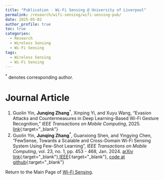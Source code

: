 ```yaml
---
title: "Publication - Wi-Fi Sensing @ University of Liverpool"
permalink: /research/wifi-sensing/wifi-sensing-pub/
date: 2025-05-02
author_profile: true
toc: true
categories:
  - Research
  - Wireless Sensing
  - Wi-Fi Sensing
tags:
  - Wireless Sensing
  - Wi-Fi Sensing
---
```


<sup>*</sup> denotes corresponding author.



# Journal Article
1. Guolin Yin, **Junqing Zhang**<sup>*</sup>, Xinping Yi, and Xuyu Wang, “Evasion Attacks and Countermeasures in Deep Learning-Based Wi-Fi Gesture Recognition,” _IEEE Transactions on Mobile Computing_, 2025. [link](https://ieeexplore.ieee.org/abstract/document/10948311){:target="_blank"}
1. Guolin Yin, **Junqing Zhang**<sup>*</sup>, Guanxiong Shen, and Yingying Chen, “FewSense, Towards a Scalable and Cross-Domain Wi-Fi Sensing System Using Few-Shot Learning”, _IEEE Transactions on Mobile Computing_, vol. 23, no. 1, pp. 453 - 468, Jan. 2024. [arXiv link](https://arxiv.org/abs/2203.02014){:target="_blank"},[IEEE](https://ieeexplore.ieee.org/document/9947336){:target="_blank"}, [code at github](https://github.com/Guolin-Yin/FewSense){:target="_blank"}


Return to the Main Page of [Wi-Fi Sensing](/research/wifi-sensing/wifi-sensing-main-page/).